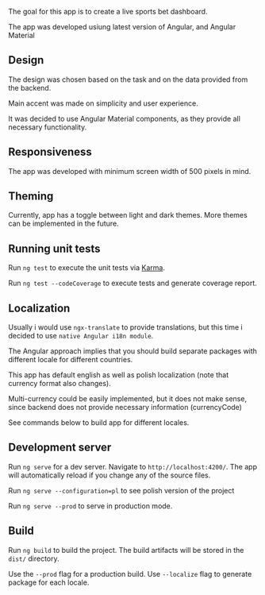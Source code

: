 The goal for this app is to create a live sports bet dashboard.

The app was developed usiung latest version of Angular, and Angular Material

## Design

The design was chosen based on the task and on the data provided from the backend.

Main accent was made on simplicity and user experience.

It was decided to use Angular Material components, as they provide all necessary functionality.

## Responsiveness

The app was developed with minimum screen width of 500 pixels in mind.

## Theming

Currently, app has a toggle between light and dark themes. More themes can be implemented in the future.

## Running unit tests

Run `ng test` to execute the unit tests via [Karma](https://karma-runner.github.io).

Run `ng test --codeCoverage` to execute tests and generate coverage report.

## Localization

Usually i would use `ngx-translate` to provide translations, but this time i decided to use `native Angular i18n module`.

The Angular approach implies that you should build separate packages with different locale for different countries.

This app has default english as well as polish localization (note that currency format also changes).

Multi-currency could be easily implemented, but it does not make sense, since backend does not provide necessary information (currencyCode)

See commands below to build app for different locales.

## Development server

Run `ng serve` for a dev server. Navigate to `http://localhost:4200/`. The app will automatically reload if you change any of the source files.

Run `ng serve --configuration=pl` to see polish version of the project

Run `ng serve --prod` to serve in production mode.

## Build

Run `ng build` to build the project. The build artifacts will be stored in the `dist/` directory. 

Use the `--prod` flag for a production build. Use `--localize` flag to generate package for each locale.


